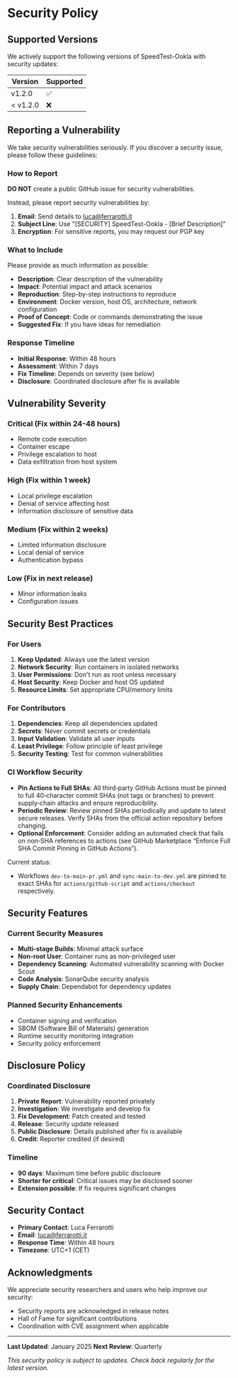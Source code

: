 # Security Policy

## Supported Versions

We actively support the following versions of SpeedTest-Ookla with security updates:

| Version     | Supported          |
| ----------- | ------------------ |
| v1.2.0      | :white_check_mark: |
| < v1.2.0    | :x:                |

## Reporting a Vulnerability

We take security vulnerabilities seriously. If you discover a security issue, please follow these guidelines:

### How to Report

**DO NOT** create a public GitHub issue for security vulnerabilities.

Instead, please report security vulnerabilities by:

1. **Email**: Send details to [luca@ferrarotti.it](mailto:luca@ferrarotti.it)
2. **Subject Line**: Use "[SECURITY] SpeedTest-Ookla - [Brief Description]"
3. **Encryption**: For sensitive reports, you may request our PGP key

### What to Include

Please provide as much information as possible:

- **Description**: Clear description of the vulnerability
- **Impact**: Potential impact and attack scenarios
- **Reproduction**: Step-by-step instructions to reproduce
- **Environment**: Docker version, host OS, architecture, network configuration
- **Proof of Concept**: Code or commands demonstrating the issue
- **Suggested Fix**: If you have ideas for remediation

### Response Timeline

- **Initial Response**: Within 48 hours
- **Assessment**: Within 7 days
- **Fix Timeline**: Depends on severity (see below)
- **Disclosure**: Coordinated disclosure after fix is available

## Vulnerability Severity

### Critical (Fix within 24-48 hours)
- Remote code execution
- Container escape
- Privilege escalation to host
- Data exfiltration from host system

### High (Fix within 1 week)
- Local privilege escalation
- Denial of service affecting host
- Information disclosure of sensitive data

### Medium (Fix within 2 weeks)
- Limited information disclosure
- Local denial of service
- Authentication bypass

### Low (Fix in next release)
- Minor information leaks
- Configuration issues

## Security Best Practices

### For Users

1. **Keep Updated**: Always use the latest version
2. **Network Security**: Run containers in isolated networks
3. **User Permissions**: Don't run as root unless necessary
4. **Host Security**: Keep Docker and host OS updated
5. **Resource Limits**: Set appropriate CPU/memory limits

### For Contributors

1. **Dependencies**: Keep all dependencies updated
2. **Secrets**: Never commit secrets or credentials
3. **Input Validation**: Validate all user inputs
4. **Least Privilege**: Follow principle of least privilege
5. **Security Testing**: Test for common vulnerabilities

### CI Workflow Security

- **Pin Actions to Full SHAs**: All third‑party GitHub Actions must be pinned to full 40‑character commit SHAs (not tags or branches) to prevent supply‑chain attacks and ensure reproducibility.
- **Periodic Review**: Review pinned SHAs periodically and update to latest secure releases. Verify SHAs from the official action repository before changing.
- **Optional Enforcement**: Consider adding an automated check that fails on non‑SHA references to actions (see GitHub Marketplace “Enforce Full SHA Commit Pinning in GitHub Actions”).

Current status:
- Workflows `dev-to-main-pr.yml` and `sync-main-to-dev.yml` are pinned to exact SHAs for `actions/github-script` and `actions/checkout` respectively.

## Security Features

### Current Security Measures

- **Multi-stage Builds**: Minimal attack surface
- **Non-root User**: Container runs as non-privileged user
- **Dependency Scanning**: Automated vulnerability scanning with Docker Scout
- **Code Analysis**: SonarQube security analysis
- **Supply Chain**: Dependabot for dependency updates

### Planned Security Enhancements

- Container signing and verification
- SBOM (Software Bill of Materials) generation
- Runtime security monitoring integration
- Security policy enforcement

## Disclosure Policy

### Coordinated Disclosure

1. **Private Report**: Vulnerability reported privately
2. **Investigation**: We investigate and develop fix
3. **Fix Development**: Patch created and tested
4. **Release**: Security update released
5. **Public Disclosure**: Details published after fix is available
6. **Credit**: Reporter credited (if desired)

### Timeline

- **90 days**: Maximum time before public disclosure
- **Shorter for critical**: Critical issues may be disclosed sooner
- **Extension possible**: If fix requires significant changes

## Security Contact

- **Primary Contact**: Luca Ferrarotti
- **Email**: [luca@ferrarotti.it](mailto:luca@ferrarotti.it)
- **Response Time**: Within 48 hours
- **Timezone**: UTC+1 (CET)

## Acknowledgments

We appreciate security researchers and users who help improve our security:

- Security reports are acknowledged in release notes
- Hall of Fame for significant contributions
- Coordination with CVE assignment when applicable

---

**Last Updated**: January 2025
**Next Review**: Quarterly

*This security policy is subject to updates. Check back regularly for the latest version.*